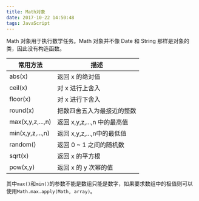 ```yaml
---
title: Math对象
date: 2017-10-22 14:50:48
tags: JavaScript
---
```

Math 对象用于执行数学任务。Math 对象并不像 Date 和 String 那样是对象的类，因此没有构造函数。

常用方法 | 描述 
----|------
abs(x) | 返回 x 的绝对值
ceil(x) | 对 x 进行上舍入
floor(x) | 对 x 进行下舍入
round(x) | 把数四舍五入为最接近的整数
max(x,y,z,...,n) | 返回 x,y,z,...,n 中的最高值
min(x,y,z,...,n) | 返回 x,y,z,...,n中的最低值
random() | 返回 0 ~ 1 之间的随机数
sqrt(x) | 返回 x 的平方根
pow(x,y) | 返回 x 的 y 次幂的值

其中`max()`和`min()`的参数不能是数组只能是数字，如果要求数组中的极值则可以使用`Math.max.apply(Math, array)`。
